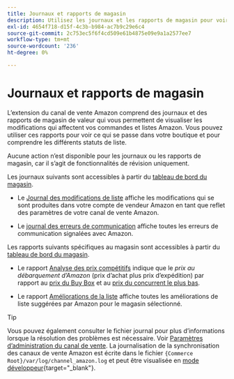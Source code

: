 ```yaml
---
title: Journaux et rapports de magasin
description: Utilisez les journaux et les rapports de magasin pour voir ce qui se passe dans votre boutique Adobe Commerce ou Magento Open Source et vos listes Amazon Marketplace.
exl-id: 4654f718-d15f-4c3b-b984-ac7b9c29e6c4
source-git-commit: 2c753ec5f6f4cd509e61b4875e09e9a1a2577ee7
workflow-type: tm+mt
source-wordcount: '236'
ht-degree: 0%

---
```


# Journaux et rapports de magasin

L’extension du canal de vente Amazon comprend des journaux et des rapports de magasin de valeur qui vous permettent de visualiser les modifications qui affectent vos commandes et listes Amazon. Vous pouvez utiliser ces rapports pour voir ce qui se passe dans votre boutique et pour comprendre les différents statuts de liste.

Aucune action n’est disponible pour les journaux ou les rapports de magasin, car il s’agit de fonctionnalités de révision uniquement.

Les journaux suivants sont accessibles à partir du [tableau de bord du magasin](./amazon-store-dashboard.md).

- Le [Journal des modifications de liste](./listing-changes-log.md) affiche les modifications qui se sont produites dans votre compte de vendeur Amazon en tant que reflet des paramètres de votre canal de vente Amazon.

- Le [journal des erreurs de communication](./communication-errors-log.md) affiche toutes les erreurs de communication signalées avec Amazon.

Les rapports suivants spécifiques au magasin sont accessibles à partir du [tableau de bord du magasin](./amazon-store-dashboard.md).

- Le rapport [Analyse des prix compétitifs](./competitive-price-analysis.md) indique que le _prix au débarquement d’Amazon_ (prix d’achat plus prix d’expédition) par rapport au [prix du Buy Box](./buy-box-competitor-pricing.md) et au [prix du concurrent le plus bas](./lowest-competitor-pricing.md).

- Le rapport [Améliorations de la liste](./listing-improvements.md) affiche toutes les améliorations de liste suggérées par Amazon pour le magasin sélectionné.

>[!TIP]
>
>Vous pouvez également consulter le fichier journal pour plus d’informations lorsque la résolution des problèmes est nécessaire. Voir [Paramètres d’administration du canal de vente](./sales-channel-settings.md). La journalisation de la synchronisation des canaux de vente Amazon est écrite dans le fichier `{Commerce Root}/var/log/channel_amazon.log` et peut être visualisée en [mode développeur](https://docs.magento.com/user-guide/magento/installation-modes.html){target=&quot;_blank&quot;}.
